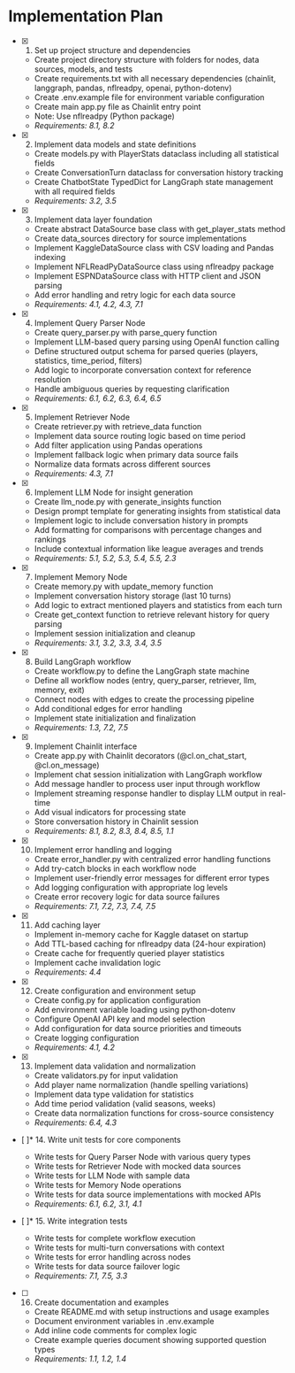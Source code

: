 # Implementation Plan

- [x] 1. Set up project structure and dependencies
  - Create project directory structure with folders for nodes, data sources, models, and tests
  - Create requirements.txt with all necessary dependencies (chainlit, langgraph, pandas, nflreadpy, openai, python-dotenv)
  - Create .env.example file for environment variable configuration
  - Create main app.py file as Chainlit entry point
  - Note: Use nflreadpy (Python package)
  - _Requirements: 8.1, 8.2_

- [x] 2. Implement data models and state definitions
  - Create models.py with PlayerStats dataclass including all statistical fields
  - Create ConversationTurn dataclass for conversation history tracking
  - Create ChatbotState TypedDict for LangGraph state management with all required fields
  - _Requirements: 3.2, 3.5_

- [x] 3. Implement data layer foundation
  - Create abstract DataSource base class with get_player_stats method
  - Create data_sources directory for source implementations
  - Implement KaggleDataSource class with CSV loading and Pandas indexing
  - Implement NFLReadPyDataSource class using nflreadpy package
  - Implement ESPNDataSource class with HTTP client and JSON parsing
  - Add error handling and retry logic for each data source
  - _Requirements: 4.1, 4.2, 4.3, 7.1_

- [x] 4. Implement Query Parser Node
  - Create query_parser.py with parse_query function
  - Implement LLM-based query parsing using OpenAI function calling
  - Define structured output schema for parsed queries (players, statistics, time_period, filters)
  - Add logic to incorporate conversation context for reference resolution
  - Handle ambiguous queries by requesting clarification
  - _Requirements: 6.1, 6.2, 6.3, 6.4, 6.5_

- [x] 5. Implement Retriever Node
  - Create retriever.py with retrieve_data function
  - Implement data source routing logic based on time period
  - Add filter application using Pandas operations
  - Implement fallback logic when primary data source fails
  - Normalize data formats across different sources
  - _Requirements: 4.3, 7.1_

- [x] 6. Implement LLM Node for insight generation
  - Create llm_node.py with generate_insights function
  - Design prompt template for generating insights from statistical data
  - Implement logic to include conversation history in prompts
  - Add formatting for comparisons with percentage changes and rankings
  - Include contextual information like league averages and trends
  - _Requirements: 5.1, 5.2, 5.3, 5.4, 5.5, 2.3_

- [x] 7. Implement Memory Node
  - Create memory.py with update_memory function
  - Implement conversation history storage (last 10 turns)
  - Add logic to extract mentioned players and statistics from each turn
  - Create get_context function to retrieve relevant history for query parsing
  - Implement session initialization and cleanup
  - _Requirements: 3.1, 3.2, 3.3, 3.4, 3.5_

- [x] 8. Build LangGraph workflow
  - Create workflow.py to define the LangGraph state machine
  - Define all workflow nodes (entry, query_parser, retriever, llm, memory, exit)
  - Connect nodes with edges to create the processing pipeline
  - Add conditional edges for error handling
  - Implement state initialization and finalization
  - _Requirements: 1.3, 7.2, 7.5_

- [x] 9. Implement Chainlit interface
  - Create app.py with Chainlit decorators (@cl.on_chat_start, @cl.on_message)
  - Implement chat session initialization with LangGraph workflow
  - Add message handler to process user input through workflow
  - Implement streaming response handler to display LLM output in real-time
  - Add visual indicators for processing state
  - Store conversation history in Chainlit session
  - _Requirements: 8.1, 8.2, 8.3, 8.4, 8.5, 1.1_

- [x] 10. Implement error handling and logging
  - Create error_handler.py with centralized error handling functions
  - Add try-catch blocks in each workflow node
  - Implement user-friendly error messages for different error types
  - Add logging configuration with appropriate log levels
  - Create error recovery logic for data source failures
  - _Requirements: 7.1, 7.2, 7.3, 7.4, 7.5_

- [x] 11. Add caching layer
  - Implement in-memory cache for Kaggle dataset on startup
  - Add TTL-based caching for nflreadpy data (24-hour expiration)
  - Create cache for frequently queried player statistics
  - Implement cache invalidation logic
  - _Requirements: 4.4_

- [x] 12. Create configuration and environment setup
  - Create config.py for application configuration
  - Add environment variable loading using python-dotenv
  - Configure OpenAI API key and model selection
  - Add configuration for data source priorities and timeouts
  - Create logging configuration
  - _Requirements: 4.1, 4.2_

- [x] 13. Implement data validation and normalization
  - Create validators.py for input validation
  - Add player name normalization (handle spelling variations)
  - Implement data type validation for statistics
  - Add time period validation (valid seasons, weeks)
  - Create data normalization functions for cross-source consistency
  - _Requirements: 6.4, 4.3_

- [ ]* 14. Write unit tests for core components
  - Write tests for Query Parser Node with various query types
  - Write tests for Retriever Node with mocked data sources
  - Write tests for LLM Node with sample data
  - Write tests for Memory Node operations
  - Write tests for data source implementations with mocked APIs
  - _Requirements: 6.1, 6.2, 3.1, 4.1_

- [ ]* 15. Write integration tests
  - Write tests for complete workflow execution
  - Write tests for multi-turn conversations with context
  - Write tests for error handling across nodes
  - Write tests for data source failover logic
  - _Requirements: 7.1, 7.5, 3.3_

- [ ] 16. Create documentation and examples
  - Create README.md with setup instructions and usage examples
  - Document environment variables in .env.example
  - Add inline code comments for complex logic
  - Create example queries document showing supported question types
  - _Requirements: 1.1, 1.2, 1.4_
